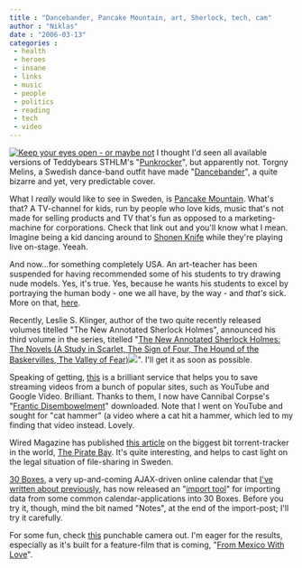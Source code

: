 ```yaml
---
title : "Dancebander, Pancake Mountain, art, Sherlock, tech, cam"
author : "Niklas"
date : "2006-03-13"
categories : 
 - health
 - heroes
 - insane
 - links
 - music
 - people
 - politics
 - reading
 - tech
 - video
---
```


[![Keep your eyes open - or maybe not](http://static.flickr.com/49/110920266_b0eccf6828_m.jpg)](https://niklasblog.com/wp-content/plugins/falbum/wp/album.php?show=recent&photo=110920266) I thought I'd seen all available versions of Teddybears STHLM's "[Punkrocker](http://www.last.fm/music/Teddybears+STHLM/_/Punkrocker)", but apparently not. Torgny Melins, a Swedish dance-band outfit have made "[Dancebander](http://www.tv4.se/player/categories.aspx?treeId=10031&pid=39696&more=1)", a quite bizarre and yet, very predictable cover.

What I _really_ would like to see in Sweden, is [Pancake Mountain](http://www.pancakemountain.com/apancake.html). What's that? A TV-channel for kids, run by people who love kids, music that's not made for selling products and TV that's fun as opposed to a marketing-machine for corporations. Check that link out and you'll know what I mean. Imagine being a kid dancing around to [Shonen Knife](http://www.shonenknife.com) while they're playing live on-stage. Yeeah.

And now...for something completely USA. An art-teacher has been suspended for having recommended some of his students to try drawing nude models. Yes, it's true. Yes, because he wants his students to excel by portraying the human body - one we all have, by the way - and _that's_ sick. More on that, [here](http://drawn.ca/2006/03/11/art-teacher-suspended-for-recommending-figure-drawing-classes).

Recently, Leslie S. Klinger, author of the two quite recently released volumes titelled "The New Annotated Sherlock Holmes", announced his third volume in the series, titelled "[The New Annotated Sherlock Holmes: The Novels (A Study in Scarlet, The Sign of Four, The Hound of the Baskervilles, The Valley of Fear)](http://www.amazon.com/exec/obidos/redirect?link_code=ur2&tag=niklasblog-20&camp=1789&creative=9325&path=http%3A%2F%2Fwww.amazon.com%2Fgp%2Fproduct%2F039305800X%2Fref%3Dsib_rdr_dp)![](http://www.assoc-amazon.com/e/ir?t=niklasblog-20&l=ur2&o=1)". I'll get it as soon as possible.

Speaking of getting, [this](http://keepvid.com) is a brilliant service that helps you to save streaming videos from a bunch of popular sites, such as YouTube and Google Video. Brilliant. Thanks to them, I now have Cannibal Corpse's "[Frantic Disembowelment](http://youtube.com/watch?v=1Dtfqy8jrg8&search=cat%20hammer)" downloaded. Note that I went on YouTube and sought for "cat hammer" (a video where a cat hit a hammer, which led to my finding that video instead. Lovely.

Wired Magazine has published [this article](http://www.wired.com/news/technology/0,70358-0.html) on the biggest bit torrent-tracker in the world, [The Pirate Bay](http://thepiratebay.org). It's quite interesting, and helps to cast light on the legal situation of file-sharing in Sweden.

[30 Boxes](http://30boxes.com), a very up-and-coming AJAX-driven online calendar that [I've written about previously](https://niklasblog.com/?p=871), has now released an "[import tool](http://30boxes.com/import.php)" for importing data from some common calendar-applications into 30 Boxes. Before you try it, though, mind the bit named "Notes", at the end of the import-post; I'll try it carefully.

For some fun, check [this](http://reporter.blogs.com/risky/2006/03/jc_cam_demo_vid.html) punchable camera out. I'm eager for the results, especially as it's built for a feature-film that is coming, "[From Mexico With Love](http://www.frommexicowithlove.com)".
